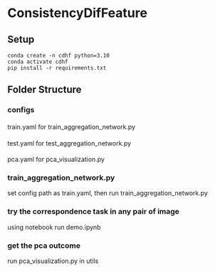 # ConsistencyDifFeature
## Setup
```
conda create -n cdhf python=3.10
conda activate cdhf
pip install -r requirements.txt
```

## Folder Structure

### configs
####
train.yaml for train_aggregation_network.py
####
test.yaml for test_aggregation_network.py
####
pca.yaml for pca_visualization.py


### train_aggregation_network.py
set config path as train.yaml, then run train_aggregation_network.py

### try the correspondence task in any pair of image
using notebook run demo.ipynb

### get the pca outcome
run pca_visualization.py in utils


